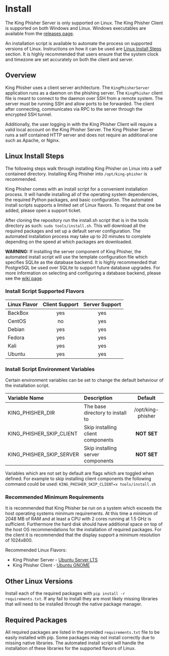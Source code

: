 # Install
The King Phisher Server is only supported on Linux. The King Phisher
Client is supported on both Windows and Linux. Windows executables are
available from the [releases page](https://github.com/securestate/king-phisher/releases).

An installation script is available to automate the process on supported
versions of Linux. Instructions on how it can be used are
[Linux Install Steps](#linux-install-steps) section. It is highly recommended
that users ensure that the system clock and timezone are set accurately on both
the client and server.

## Overview
King Phisher uses a client server architecture. The ```KingPhisherServer```
application runs as a daemon on the phishing server. The ```KingPhisher```
client file is meant to connect to the daemon over SSH from a remote system. The
server must be running SSH and allow ports to be forwarded. The client after
connecting, communicates via RPC to the server through the encrypted SSH tunnel.

Additionally, the user logging in with the King Phisher Client will require a
valid local account on the King Phisher Server. The King Phisher Server runs a
self contained HTTP server and does not require an additional one such as
Apache, or Nginx.

## Linux Install Steps

The following steps walk through installing King Phisher on Linux into a
self contained directory. Installing King Phisher into ```/opt/king-phisher```
is recommended.

King Phisher comes with an install script for a convenient installation process.
It will handle installing all of the operating system dependencies, the required
Python packages, and basic configuration. The automated install scripts supports
a limited set of Linux flavors. To request that one be added, please open a
support ticket.

After cloning the repository run the install.sh script that is in the tools
directory as such: ```sudo tools/install.sh```. This will download all the
required packages and set up a default server configuration. The automated
installation process may take up to 20 minutes to complete depending on
the speed at which packages are downloaded.

**WARNING:** If installing the server component of King Phisher, the automated
install script will use the template configuration file which specifies SQLite
as the database backend. It is highly recommended that PostgreSQL be used over
SQLite to support future database upgrades. For more information on selecting
and configuring a database backend, please see the
[wiki page](https://github.com/securestate/king-phisher/wiki/Database).

### Install Script Supported Flavors
| Linux Flavor | Client Support | Server Support |
|:-------------|:--------------:|:--------------:|
| BackBox      | yes            | yes            |
| CentOS       | no             | yes            |
| Debian       | yes            | yes            |
| Fedora       | yes            | yes            |
| Kali         | yes            | yes            |
| Ubuntu       | yes            | yes            |

### Install Script Environment Variables
Certain environment variables can be set to change the default behaviour of
the installation script.

| Variable Name               | Description                       | Default           |
|:----------------------------|:----------------------------------|:-----------------:|
| KING\_PHISHER\_DIR          | The base directory to install to  | /opt/king-phisher |
| KING\_PHISHER\_SKIP\_CLIENT | Skip installing client components | **NOT SET**       |
| KING\_PHISHER\_SKIP\_SERVER | Skip installing server components | **NOT SET**       |

Variables which are not set by default are flags which are toggled when defined.
For example to skip installing client components the following command could be
used: ```KING_PHISHER_SKIP_CLIENT=x tools/install.sh```

### Recommended Minimum Requirements
It is recommended that King Phisher be run on a system which exceeds the host
operating systems minimum requirements. At this time a minimum of 2048 MB of RAM
and at least a CPU with 2 cores running at 1.5 GHz is sufficient. Furthermore
the hard disk should have additional space on top of the host OS recommendations
for the installation of required packages. For the client it is recommended that
the display support a minimum resolution of 1024x800.

Recommended Linux Flavors:
 * King Phisher Server - [Ubuntu Server LTS](http://www.ubuntu.com/download/server)
 * King Phisher Client - [Ubuntu GNOME](https://ubuntugnome.org/download/)

## Other Linux Versions
Install each of the required packages with
```pip install -r requirements.txt```. If any fail to install they are most
likely missing libraries that will need to be installed through the native
package manager.

## Required Packages
All required packages are listed in the provided ```requirements.txt``` file to
be easily installed with pip. Some packages may not install correctly due to
missing native libraries. The automated install script will handle the
installation of these libraries for the supported flavors of Linux.
